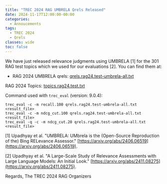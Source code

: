 ```yaml
---
title: "TREC 2024 RAG UMBRELA Qrels Released"
date: 2024-11-17T12:00:00-00:00
categories:
  - Annoucements
tags:
  - TREC 2024
  - Qrels
classes: wide
toc: false
---
```


We have just released relevance judgments using UMBRELA [1] for the 301 RAG test topics which we used for our evaluations [2]. You can find them at:
- RAG 2024 UMBRELA qrels: [qrels.rag24.test-umbrela-all.txt](/assets/txt/qrels.rag24.test-umbrela-all.txt)

RAG 2024 Topics: [topics.rag24.test.txt](/assets/txt/topics.rag24.test.txt)

Command used with `trec_eval` (version: 9.0.4):
```
trec_eval -c -m recall.100 qrels.rag24.test-umbrela-all.txt <result_file>
trec_eval -c -m ndcg_cut.100 qrels.rag24.test-umbrela-all.txt <result_file>
trec_eval -q -c -m ndcg_cut.20 qrels.rag24.test-umbrela-all.txt <result_file>
```

[1] Upadhyay et al. "UMBRELA: UMbrela is the (Open-Source Reproduction of the) Bing RELevance Assessor." [https://arxiv.org/abs/2406.06519](https://arxiv.org/abs/2406.06519).

[2] Upadhyay et al. "A Large-Scale Study of Relevance Assessments with Large Language Models: An Initial Look." [https://arxiv.org/abs/2411.08275](https://arxiv.org/abs/2411.08275).

Regards,
The TREC 2024 RAG Organizers
